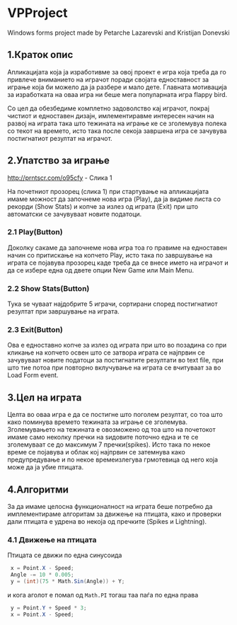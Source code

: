 # VPProject
Windows forms project made by Petarche Lazarevski and Kristijan Donevski

## 1.Краток опис

Апликацијата која ја изработивме за овој проект е игра која треба да го привлече вниманието на играчот поради својата
едноставност за играње која би можело да ја разбере и мало дете. Главната мотивација за изработката на оваа игра ни
беше мега популарната игра flappy bird.

Со цел да обезбедиме комплетно задоволство кај играчот, покрај чистиот и едноставен дизајн, имлементиравме интересен начин на
развој на играта така што тежината на играње ке се зголемувуа полека со текот на времето, исто така после секоја завршена игра 
се зачувува постигнатиот резултат на играчот.

## 2.Упатство за играње

http://prntscr.com/o95cfy - Слика 1

На почетниот прозорец (слика 1) при стартување на апликацијата имаме можност да започнеме нова игра (Play),
да ja видиме листа со рекорди (Show Stats) и копче за излез од играта (Exit) при што автоматски се зачувуваат новите податоци.

### 2.1 Play(Button)

  Доколку сакаме да започнеме нова игра тоа го правиме на едноставен начин со притискање на копчето Play, исто така по завршување
  на играта се појавува прозорец каде треба да се внесе името на играчот и да се избере една од двете опции New Game или Main Menu.
  
### 2.2 Show Stats(Button)

  Тука sе чуваат најдобрите 5 играчи, сортирани според постигнатиот резултат при завршување на играта.
  
### 2.3 Exit(Button)

  Ова е едноставно копче за излез од играта при што во позадина со при кликање на копчето освен што се затвора играта се 
  најпрвин се зачувуваат новите податоци за постигнатите резултати во text file, при што тие потоа при повторно вклучување на играта
  се вчитуваат за во Load Form event.
  
## 3.Цел на играта

Целта во оваа игра е да се постигне што поголем резултат, со тоа што како поминува времето тежината за играње се зголемува.
Зголемувањето на тежината е овозможено од тоа што на почетокот имаме само неколку пречки на ѕидовите поточно една и те се зголемуваат се  до максимум 7 пречки(spikes). Исто така по некое време се појавува и облак кој најпрвин се затемнува како предупредување и по некое времеизлегува грмотевица од него која може да ја убие птицата.

## 4.Алгоритми

За да имаме целосна функционалност на играта беше потребно да имплементираме алгоритам за движење на птицата, како и проверки дали птицата е удрена во некоја од пречките (Spikes и  Lightning).

### 4.1 Движење на птицата
  
  Птицата се движи по една синусоида 
  ```csharp 
   x = Point.X - Speed;
   Angle -= 10 * 0.005;
   y = (int)(75 * Math.Sin(Angle)) + Y;
  ```
  и кога аголот е помал од ```Math.PI``` тогаш таа паѓа по една права 
  ```csharp
   y = Point.Y + Speed * 3;
   x = Point.X - Speed;
  ```

